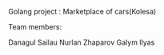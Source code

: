 Golang project : Marketplace of cars(Kolesa)

Team members: 

Danagul Sailau
Nurlan Zhaparov
Galym Ilyas
